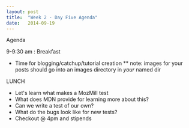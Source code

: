 ```yaml
---
layout: post
title:  "Week 2 - Day Five Agenda"
date:   2014-09-19
---
```


Agenda

9-9:30 am :  Breakfast

* Time for blogging/catchup/tutorial creation
** note:  images for your posts should go into an images directory in *your* named dir


LUNCH

* Let's learn what makes a MozMill test
* What does MDN provide for learning more about this?
* Can we write a test of our own?
* What do the bugs look like for new tests?
* Checkout @ 4pm and stipends 
